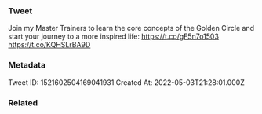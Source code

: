 ### Tweet
Join my Master Trainers to learn the core concepts of the Golden Circle and start your journey to a more inspired life: https://t.co/gF5n7o1503 https://t.co/KQHSLrBA9D

### Metadata
Tweet ID: 1521602504169041931
Created At: 2022-05-03T21:28:01.000Z

### Related


